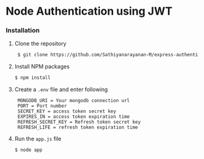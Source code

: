 # Node Authentication using JWT

### Installation

1. Clone the repository
   ```sh
    $ git clone https://github.com/Sathiyanarayanan-M/express-authentication.git
   ```
2. Install NPM packages
   ```sh
   $ npm install
   ```
3. Create a `.env` file and enter following
   ```env
    MONGODB_URI = Your mongodb connection url
    PORT = Port number
    SECRET_KEY = access token secret key 
    EXPIRES_IN = access token expiration time
    REFRESH_SECRET_KEY = Refresh token secret key
    REFRESH_LIFE = refresh token expiration time 
   ```
4. Run the `app.js` file
   ```sh
   $ node app
   ```

